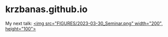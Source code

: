 # krzbanas.github.io

My next talk:
[<img src="FIGURES/2023-03-30_Seminar.png" width="200", height="100">](https://krzbanas.github.io/2023-03-30_SSLS_Seminar)
